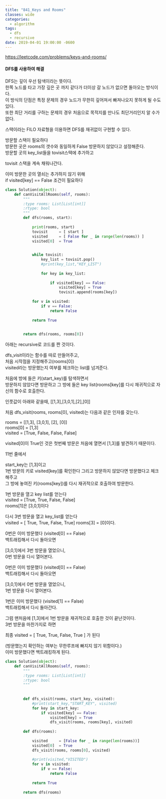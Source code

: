 ```yaml
---
title: "841_Keys and Rooms"
classes: wide
categories:
  - algorithm
tags:
  - dfs
  - recursive
date: 2019-04-01 19:00:00 -0600
---
```


https://leetcode.com/problems/keys-and-rooms/



#### DFS를 사용하여 해결  

DFS는 깊이 우선 탐색이라는 뜻이다.  
한쪽 노드를 타고 가장 깊은 곳 까지 같다가 더이상 갈 노드가 없으면 돌아오는 방식이다.  
이 방식의 단점은 특정 문제의 경우 노드가 무한히 깊어져서 빠져나오지 못하게 될 수도 있다.  
또한 최단 거리를 구하는 문제의 경우 처음으로 목적지를 만나도 최단거리인지 알 수가 없다.  



스택이라는 FILO 자료형을 이용하면 DFS를 재귀없이 구현할 수 있다.

방문할 스택이 필요하다  
방문한 곳은 rooms의 갯수와 동일하게 False 방문하지 않았다고 설정해준다.  
방문할 곳의 key_list들을 tovisit스택에 추가하고  

tovisit 스택을 계속 채워나간다.  

이미 방문한 곳의 열쇠는 추가하지 않기 위해  
if visited[key] == False 조건이 필요하다

```python
class Solution(object):
    def canVisitAllRooms(self, rooms):
        """
        :type rooms: List[List[int]]
        :rtype: bool
        """
        def dfs(rooms, start):
            
            print(rooms, start)
            tovisit     = [ start ]
            visited     = [ False for _ in range(len(rooms)) ]
            visited[0]  = True

            
            while tovisit:
                key_list = tovisit.pop()    
                #print(key_list,"KEY_LIST")
                
                for key in key_list:
                    
                    if visited[key] == False:
                        visited[key] = True
                        tovisit.append(rooms[key])
                        
            for v in visited:
                if v == False:
                    return False
                
            return True               
                    
                
        return dfs(rooms, rooms[0])
```

아래는 recursive로 코드를 짠 것이다.

dfs_visit이라는 함수를 따로 만들어주고,  
처음 시작점을 지정해주고(rooms[0])  
visited라는 방문했는지 여부를 체크하는 list를 넘겨준다.  

처음에 방에 들은 키(start_key)를
탐색하면서  
방문하지 않았다면 방문하고 그 방에 들은 key list(rooms[key]를 다시 재귀적으로 자신의 함수로 호출한다.  

인풋값이 아래와 같을때,
[[1,3],[3,0,1],[2],[0]]

처음 dfs_visit(rooms, rooms[0], visited)는 다음과 같은 인자를 갖는다.

rooms     = [[1,3], [3,0,1], [2], [0]]  
rooms[0]  = [1,3]  
visited   = [True, False, False, False]  

visited[0]이 True인 것은 첫번째 방문은 처음에 열면서 [1,3]를 발견하기 때문이다.   

11번 줄에서

start_key는 [1,3]이고  
1번 방문의 키로 visited[key]를 확인한다 
그리고 방문하지 않았다면 방문했다고 체크해주고  
그 방에 놓여진 키(rooms[key])를 다시 재귀적으로 호출하여 방문한다.  

1번 방문을 열고 key list를 얻는다  
visited = [True, True, False, False]  
rooms[1]은 [3,0,1]이다  
  
다시 3번 방문을 열고 key_list를 얻는다  
visited = [ True, True, False, True]
rooms[3] = [0]이다.  

0번은 이미 방문했다 (visited[0] == False)  
백트래킹해서 다시 돌아오면  
  
[3,0,1]에서 3번 방문을 열었으니,  
0번 방문을 다시 열어본다.  

0번은 이미 방문했다 (visited[0] == False)  
백트래킹해서 다시 돌아오면  
  
[3,0,1]에서 0번 방문을 열었으니,  
1번 방문을 다시 열어본다. 
  
1번은 이미 방문했다 (visited[1] == False)  
백트래킹해서 다시 돌아간다.

그럼 맨처음에 [1,3]에서 1번 방문을 재귀적으로 호출한 것이 끝난것이다.  
3번 방문을 마찬가지로 하면  
  
최종 visited = [ True, True, False, True ] 가 된다


(방문했는지 확인하는 여부는 무한루프에 빠지지 않기 위함이다.)  
이미 방문했다면 백트래킹하게 된다.  

```python
class Solution(object):
    def canVisitAllRooms(self, rooms):
        """
        :type rooms: List[List[int]]
        :rtype: bool
        """
        
        
        def dfs_visit(rooms, start_key, visited):
            #print(start_key,"START_KEY", visited)
            for key in start_key:
                if visited[key] == False:
                    visited[key] = True
                    dfs_visit(rooms, rooms[key], visited)
            
        def dfs(rooms):
                        
            visited     = [False for _ in range(len(rooms))]
            visited[0]  = True
            dfs_visit(rooms, rooms[0], visited)
        
            #print(visited,"VISITED")
            for v in visited:
                if v == False:
                    return False
                
            return True
            
        return dfs(rooms)
```   
